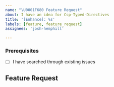 ```yaml
---
name: "\U0001F680 Feature Request"
about: I have an idea for Csp-Typed-Directives
title: '[Enhance]: %s'
labels: [feature, feature_request]
assignees: 'josh-hemphill'

---
```


<!--

Have you read Csp-Typed-Directives's Code of Conduct? By filing an Issue, you are expected to comply with it, including treating everyone with respect: https://github.com/josh-hemphill/csp-typed-directives/.github/CODE_OF_CONDUCT.md

-->

### Prerequisites

  - [ ] I have searched through existing issues

## Feature Request

<!-- Please only describe one feature request in one single issue. -->
